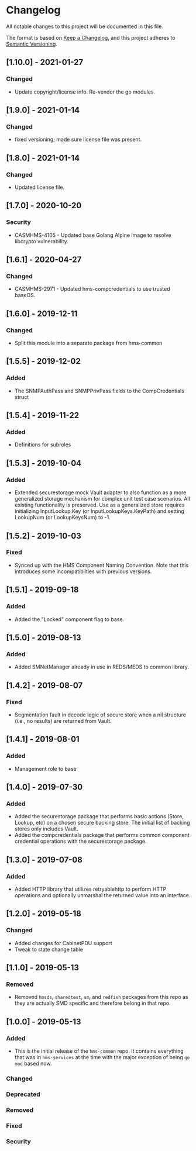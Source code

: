 # Changelog

All notable changes to this project will be documented in this file.

The format is based on [Keep a Changelog](https://keepachangelog.com/en/1.0.0/),
and this project adheres to [Semantic Versioning](https://semver.org/spec/v2.0.0.html).


## [1.10.0] - 2021-01-27

### Changed

- Update copyright/license info. Re-vendor the go modules.

## [1.9.0] - 2021-01-14

### Changed

- fixed versioning; made sure license file was present.


## [1.8.0] - 2021-01-14

### Changed

- Updated license file.


## [1.7.0] - 2020-10-20

### Security

- CASMHMS-4105 - Updated base Golang Alpine image to resolve libcrypto vulnerability.

## [1.6.1] - 2020-04-27

### Changed

- CASMHMS-2971 - Updated hms-compcredentials to use trusted baseOS.

## [1.6.0] - 2019-12-11

### Changed

- Split this module into a separate package from hms-common

## [1.5.5] - 2019-12-02

### Added

- The SNMPAuthPass and SNMPPrivPass fields to the CompCredentials struct

## [1.5.4] - 2019-11-22

### Added

- Definitions for subroles

## [1.5.3] - 2019-10-04

### Added

- Extended securestorage mock Vault adapter to also function as a more
  generalized storage mechanism for complex unit test case scenarios.  All
  existing functionality is preserved. Use as a generalized store requires
  initializing InputLookup.Key (or InputLookupKeys.KeyPath) and setting
  LookupNum (or LookupKeysNum) to -1.

## [1.5.2] - 2019-10-03

### Fixed

- Synced up with the HMS Component Naming Convention.  Note that this introduces
some incompatibilties with previous versions.

## [1.5.1] - 2019-09-18

### Added

- Added the "Locked" component flag to base.

## [1.5.0] - 2019-08-13

### Added

- Added SMNetManager already in use in REDS/MEDS to common library.

## [1.4.2] - 2019-08-07

### Fixed

- Segmentation fault in decode logic of secure store when a nil structure (i.e., no results) are returned from Vault.

## [1.4.1] - 2019-08-01

### Added

- Management role to base

## [1.4.0] - 2019-07-30

### Added

- Added the securestorage package that performs basic actions (Store, Lookup, etc) on a chosen secure backing store. The initial list of backing stores only includes Vault.
- Added the compcredentials package that performs common component credential operations with the securestorage package.

## [1.3.0] - 2019-07-08

### Added

- Added HTTP library that utilizes retryablehttp to perform HTTP operations and optionally unmarshal the returned value into an interface.

## [1.2.0] - 2019-05-18

### Changed

- Added changes for CabinetPDU support
- Tweak to state change table

## [1.1.0] - 2019-05-13

### Removed

- Removed `hmsds`, `sharedtest`, `sm`, and `redfish` packages from this repo as they are actually SMD specific and therefore belong in that repo.

## [1.0.0] - 2019-05-13

### Added

- This is the initial release of the `hms-common` repo. It contains everything that was in `hms-services` at the time with the major exception of being `go mod` based now.

### Changed

### Deprecated

### Removed

### Fixed

### Security
